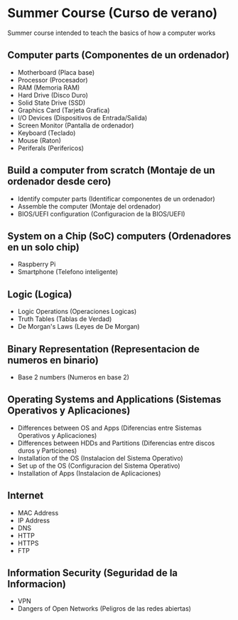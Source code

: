 # Summer Course (Curso de verano)

Summer course intended to teach the basics of how a computer works

## Computer parts (Componentes de un ordenador)

* Motherboard (Placa base)
* Processor (Procesador)
* RAM (Memoria RAM)
* Hard Drive (Disco Duro)
* Solid State Drive (SSD)
* Graphics Card (Tarjeta Grafica)
* I/O Devices (Dispositivos de Entrada/Salida)
 * Screen Monitor (Pantalla de ordenador)
 * Keyboard (Teclado)
 * Mouse (Raton)
 * Periferals (Perifericos)

## Build a computer from scratch (Montaje de un ordenador desde cero)

* Identify computer parts (Identificar componentes de un ordenador)
* Assemble the computer (Montaje del ordenador)
* BIOS/UEFI configuration (Configuracion de la BIOS/UEFI)

## System on a Chip (SoC) computers (Ordenadores en un solo chip)

* Raspberry Pi
* Smartphone (Telefono inteligente)

## Logic (Logica)

* Logic Operations (Operaciones Logicas)
* Truth Tables (Tablas de Verdad)
* De Morgan's Laws (Leyes de De Morgan)

## Binary Representation (Representacion de numeros en binario)

* Base 2 numbers (Numeros en base 2)

## Operating Systems and Applications (Sistemas Operativos y Aplicaciones)

* Differences between OS and Apps (Diferencias entre Sistemas Operativos y Aplicaciones)
* Differences between HDDs and Partitions (Diferencias entre discos duros y Particiones)
* Installation of the OS (Instalacion del Sistema Operativo)
* Set up of the OS (Configuracion del Sistema Operativo)
* Installation of Apps (Instalacion de Aplicaciones)

## Internet

* MAC Address
* IP Address
* DNS
* HTTP
* HTTPS
* FTP

## Information Security (Seguridad de la Informacion)

* VPN
* Dangers of Open Networks (Peligros de las redes abiertas)

